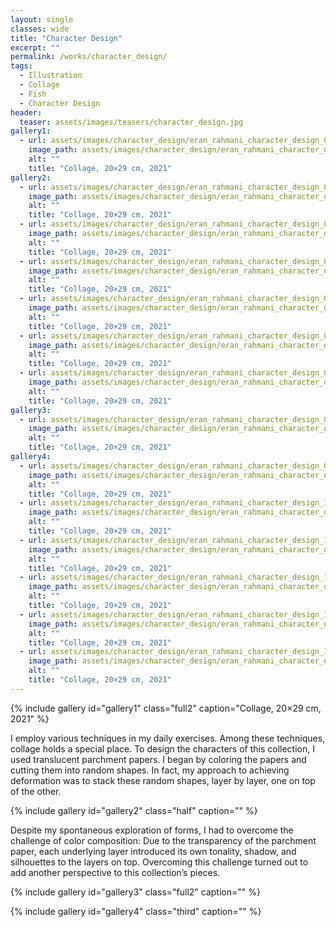 ```yaml
---
layout: single
classes: wide
title: "Character Design"
excerpt: ""
permalink: /works/character_design/
tags:
  - Illustration
  - Collage
  - Fish
  - Character Design
header:
  teaser: assets/images/teasers/character_design.jpg 
gallery1:
  - url: assets/images/character_design/eran_rahmani_character_design_01.jpg
    image_path: assets/images/character_design/eran_rahmani_character_design_01.jpg
    alt: ""
    title: "Collage, 20×29 cm, 2021"
gallery2:
  - url: assets/images/character_design/eran_rahmani_character_design_02.jpg
    image_path: assets/images/character_design/eran_rahmani_character_design_02.jpg
    alt: ""
    title: "Collage, 20×29 cm, 2021"
  - url: assets/images/character_design/eran_rahmani_character_design_03.jpg
    image_path: assets/images/character_design/eran_rahmani_character_design_03.jpg
    alt: ""
    title: "Collage, 20×29 cm, 2021"
  - url: assets/images/character_design/eran_rahmani_character_design_04.jpg
    image_path: assets/images/character_design/eran_rahmani_character_design_04.jpg
    alt: ""
    title: "Collage, 20×29 cm, 2021"
  - url: assets/images/character_design/eran_rahmani_character_design_05.jpg
    image_path: assets/images/character_design/eran_rahmani_character_design_05.jpg
    alt: ""
    title: "Collage, 20×29 cm, 2021"
  - url: assets/images/character_design/eran_rahmani_character_design_06.jpg
    image_path: assets/images/character_design/eran_rahmani_character_design_06.jpg
    alt: ""
    title: "Collage, 20×29 cm, 2021"
  - url: assets/images/character_design/eran_rahmani_character_design_07.jpg
    image_path: assets/images/character_design/eran_rahmani_character_design_07.jpg
    alt: ""
    title: "Collage, 20×29 cm, 2021"
gallery3:
  - url: assets/images/character_design/eran_rahmani_character_design_08.jpg
    image_path: assets/images/character_design/eran_rahmani_character_design_08.jpg
    alt: ""
    title: "Collage, 20×29 cm, 2021"
gallery4:
  - url: assets/images/character_design/eran_rahmani_character_design_09.jpg
    image_path: assets/images/character_design/eran_rahmani_character_design_09.jpg
    alt: ""
    title: "Collage, 20×29 cm, 2021"
  - url: assets/images/character_design/eran_rahmani_character_design_10.jpg
    image_path: assets/images/character_design/eran_rahmani_character_design_10.jpg
    alt: ""
    title: "Collage, 20×29 cm, 2021"
  - url: assets/images/character_design/eran_rahmani_character_design_11.jpg
    image_path: assets/images/character_design/eran_rahmani_character_design_11.jpg
    alt: ""
    title: "Collage, 20×29 cm, 2021"
  - url: assets/images/character_design/eran_rahmani_character_design_12.jpg
    image_path: assets/images/character_design/eran_rahmani_character_design_12.jpg
    alt: ""
    title: "Collage, 20×29 cm, 2021"
  - url: assets/images/character_design/eran_rahmani_character_design_13.jpg
    image_path: assets/images/character_design/eran_rahmani_character_design_13.jpg
    alt: ""
    title: "Collage, 20×29 cm, 2021"
  - url: assets/images/character_design/eran_rahmani_character_design_14.jpg
    image_path: assets/images/character_design/eran_rahmani_character_design_14.jpg
    alt: ""
    title: "Collage, 20×29 cm, 2021"
---
```


{% include gallery id="gallery1" class="full2" caption="Collage, 20×29 cm, 2021" %}

I employ various techniques in my daily exercises. Among these techniques, collage holds a special place. To design the characters of this collection, I used translucent parchment papers. I began by coloring the papers and cutting them into random shapes. In fact, my approach to achieving deformation was to stack these random shapes, layer by layer, one on top of the other.

{% include gallery id="gallery2" class="half" caption="" %}

Despite my spontaneous exploration of forms, I had to overcome the challenge of color composition: Due to the transparency of the parchment paper, each underlying layer introduced its own tonality, shadow, and silhouettes to the layers on top. Overcoming this challenge turned out to add another perspective to this collection’s pieces.

{% include gallery id="gallery3" class="full2" caption="" %}

{% include gallery id="gallery4" class="third" caption="" %}
